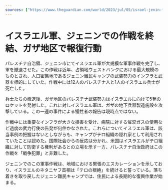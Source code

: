 ```yaml
---
sources: ["https://www.theguardian.com/world/2023/jul/05/israel-jenin-forces-withdraw-gaza", "https://www.reuters.com/world/middle-east/israel-signals-jenin-operation-close-completion-10-palestinians-dead-2023-07-04/"]
---
```

# イスラエル軍、ジェニンでの作戦を終結、ガザ地区で報復行動

パレスチナ自治領、ジェニン市にてイスラエル軍が大規模な軍事作戦を完了し、軍を撤退させた。この作戦は近年、占領地ウェストバンクにおける最大規模のものとされ、人口密集地であるジェニン難民キャンプの武装勢力のインフラと武器を標的にしていた。作戦中には12人のパレスチナ人と1人のイスラエル兵士が死亡した。

兵士たちの撤退後、ガザ地区のパレスチナ武装勢力はイスラエルに向けて5発のロケットを発射した。これに対しイスラエル軍は、ガザの地下兵器製造施設を攻撃している。この一連の事件による犠牲者の報告は現時点ではない。

作戦中には重要なインフラが大きな損害を受け、病院に対する催涙ガスの使用など過度の武力行使の告発が何件かなされた。これらについてイスラエル軍は、該当事例の把握はないとしながらも、キャンプがテロ組織の隠れ家として利用されていたことは認めた。国際社会からの反応は分かれ、米国はイスラエルがテロ組織に対して防衛する権利があるとの立場を示す一方、パレスチナ自治政府はこの作戦を「戦争犯罪」と非難した。

ジェニンでのこの軍事作戦は、地域における緊張のエスカレーションを示しており、イスラエルのネタニヤフ首相は「テロの根絶」を続けると誓っている。落ち着きを取り戻したジェニン難民キャンプでは、住民による長期的な復興作業が始まる。
